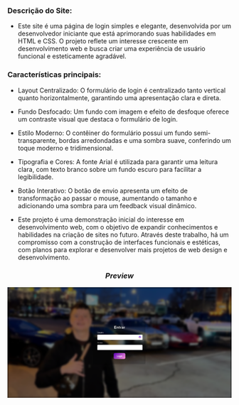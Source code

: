 ### Descrição do Site:

- Este site é uma página de login simples e elegante, desenvolvida por um desenvolvedor iniciante que está aprimorando suas habilidades em HTML e CSS. O projeto reflete um interesse crescente em desenvolvimento web e busca criar uma experiência de usuário funcional e esteticamente agradável.

### Características principais:

- Layout Centralizado: O formulário de login é centralizado tanto vertical quanto horizontalmente, garantindo uma apresentação clara e direta.
- Fundo Desfocado: Um fundo com imagem e efeito de desfoque oferece um contraste visual que destaca o formulário de login.
- Estilo Moderno: O contêiner do formulário possui um fundo semi-transparente, bordas arredondadas e uma sombra suave, conferindo um toque moderno e tridimensional.
- Tipografia e Cores: A fonte Arial é utilizada para garantir uma leitura clara, com texto branco sobre um fundo escuro para facilitar a legibilidade.
- Botão Interativo: O botão de envio apresenta um efeito de transformação ao passar o mouse, aumentando o tamanho e adicionando uma sombra para um feedback visual dinâmico.


- Este projeto é uma demonstração inicial do interesse em desenvolvimento web, com o objetivo de expandir conhecimentos e habilidades na criação de sites no futuro. Através deste trabalho, há um compromisso com a construção de interfaces funcionais e estéticas, com planos para explorar e desenvolver mais projetos de web design e desenvolvimento.

<h3 align="center"><i>Preview</i></h3>
<p align="center">
<img src="https://github.com/kzwhitezinn/login-page/blob/main/assets/preview.PNG"/>
</p>
